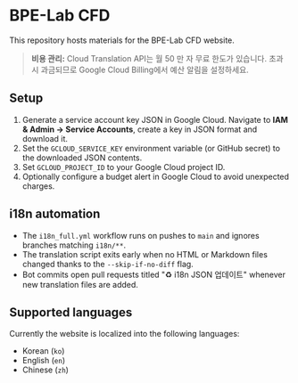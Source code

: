 # BPE-Lab CFD

This repository hosts materials for the BPE-Lab CFD website.

> **비용 관리:**
> Cloud Translation API는 월 50 만 자 무료 한도가 있습니다. 초과 시 과금되므로 Google Cloud Billing에서 예산 알림을 설정하세요.

## Setup

1. Generate a service account key JSON in Google Cloud. Navigate to **IAM & Admin → Service Accounts**, create a key in JSON format and download it.
2. Set the `GCLOUD_SERVICE_KEY` environment variable (or GitHub secret) to the downloaded JSON contents.
3. Set `GCLOUD_PROJECT_ID` to your Google Cloud project ID.
4. Optionally configure a budget alert in Google Cloud to avoid unexpected charges.

## i18n automation

* The `i18n_full.yml` workflow runs on pushes to `main` and ignores branches
  matching `i18n/**`.
* The translation script exits early when no HTML or Markdown files changed
  thanks to the `--skip-if-no-diff` flag.
* Bot commits open pull requests titled "♻️ i18n JSON 업데이트" whenever new
  translation files are added.


## Supported languages

Currently the website is localized into the following languages:

- Korean (`ko`)
- English (`en`)
- Chinese (`zh`)

